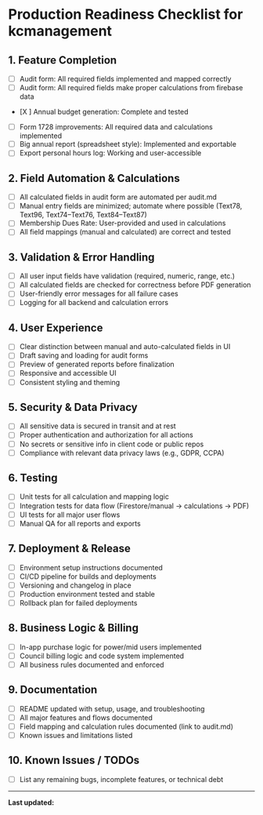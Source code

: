 # Production Readiness Checklist for kcmanagement

## 1. Feature Completion
- [ ] Audit form: All required fields implemented and mapped correctly
- [ ] Audit form: All required fields make proper calculations from firebase data
- [X ] Annual budget generation: Complete and tested
- [ ] Form 1728 improvements: All required data and calculations implemented
- [ ] Big annual report (spreadsheet style): Implemented and exportable
- [ ] Export personal hours log: Working and user-accessible

## 2. Field Automation & Calculations
- [ ] All calculated fields in audit form are automated per audit.md
- [ ] Manual entry fields are minimized; automate where possible (Text78, Text96, Text74–Text76, Text84–Text87)
- [ ] Membership Dues Rate: User-provided and used in calculations
- [ ] All field mappings (manual and calculated) are correct and tested

## 3. Validation & Error Handling
- [ ] All user input fields have validation (required, numeric, range, etc.)
- [ ] All calculated fields are checked for correctness before PDF generation
- [ ] User-friendly error messages for all failure cases
- [ ] Logging for all backend and calculation errors

## 4. User Experience
- [ ] Clear distinction between manual and auto-calculated fields in UI
- [ ] Draft saving and loading for audit forms
- [ ] Preview of generated reports before finalization
- [ ] Responsive and accessible UI
- [ ] Consistent styling and theming

## 5. Security & Data Privacy
- [ ] All sensitive data is secured in transit and at rest
- [ ] Proper authentication and authorization for all actions
- [ ] No secrets or sensitive info in client code or public repos
- [ ] Compliance with relevant data privacy laws (e.g., GDPR, CCPA)

## 6. Testing
- [ ] Unit tests for all calculation and mapping logic
- [ ] Integration tests for data flow (Firestore/manual → calculations → PDF)
- [ ] UI tests for all major user flows
- [ ] Manual QA for all reports and exports

## 7. Deployment & Release
- [ ] Environment setup instructions documented
- [ ] CI/CD pipeline for builds and deployments
- [ ] Versioning and changelog in place
- [ ] Production environment tested and stable
- [ ] Rollback plan for failed deployments

## 8. Business Logic & Billing
- [ ] In-app purchase logic for power/mid users implemented
- [ ] Council billing logic and code system implemented
- [ ] All business rules documented and enforced

## 9. Documentation
- [ ] README updated with setup, usage, and troubleshooting
- [ ] All major features and flows documented
- [ ] Field mapping and calculation rules documented (link to audit.md)
- [ ] Known issues and limitations listed

## 10. Known Issues / TODOs
- [ ] List any remaining bugs, incomplete features, or technical debt

---

**Last updated:** <insert date here> 